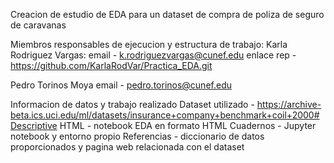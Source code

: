 Creacion de estudio de EDA para un dataset de compra de poliza de seguro de caravanas

Miembros responsables de ejecucion y estructura de trabajo: 
Karla Rodriguez Vargas: 
email - k.rodriguezvargas@cunef.edu 
enlace rep - https://github.com/KarlaRodVar/Practica_EDA.git

Pedro Torinos Moya 
email - pedro.torinos@cunef.edu

Informacion de datos y trabajo realizado 
Dataset utilizado - https://archive-beta.ics.uci.edu/ml/datasets/insurance+company+benchmark+coil+2000#Descriptive 
HTML - notebook EDA en formato HTML 
Cuadernos - Jupyter notebook y entorno propio
 Referencias - diccionario de datos proporcionados y pagina web relacionada con el dataset